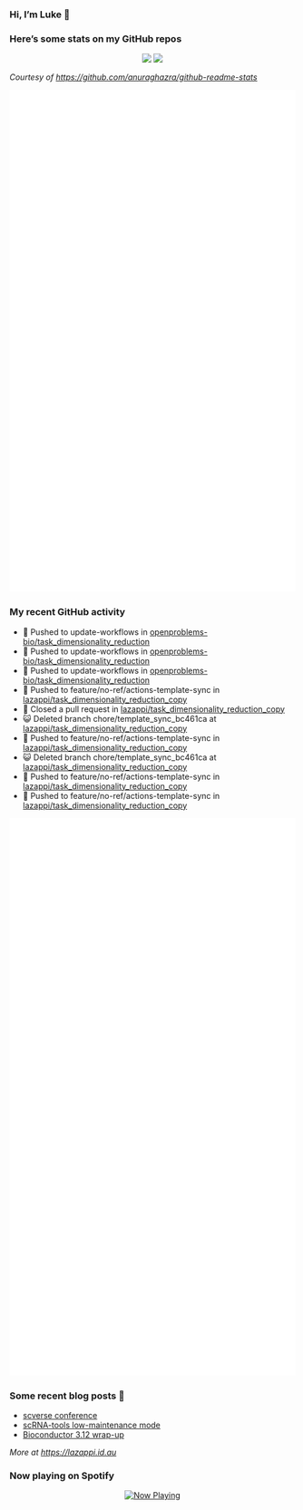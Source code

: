 
<!-- README.md is generated from README.Rmd. Please edit that file -->

### Hi, I’m Luke 👋

<!--
**lazappi/lazappi** is a ✨ _special_ ✨ repository because its `README.md` (this file) appears on your GitHub profile.
&#10;Here are some ideas to get you started:
&#10;- 🔭 I’m currently working on ...
- 🌱 I’m currently learning ...
- 👯 I’m looking to collaborate on ...
- 🤔 I’m looking for help with ...
- 💬 Ask me about ...
- 📫 How to reach me: ...
- 😄 Pronouns: ...
- ⚡ Fun fact: ...
-->

### Here’s some stats on my GitHub repos

<p align="center">
<img src="https://github-readme-stats.vercel.app/api?username=lazappi&count_private=true&show_icons=true&theme=buefy&hide_title=True">
<img src="https://github-readme-stats.vercel.app/api/top-langs/?username=lazappi&hide=html&theme=buefy&layout=compact">
</p>

*Courtesy of <https://github.com/anuraghazra/github-readme-stats>*

<p align="center" style="width:100%;">
<img src="https://github.com/lazappi/lazappi/raw/main/github-intro.svg">
</p>

### My recent GitHub activity

- 📨 Pushed to update-workflows in
  [openproblems-bio/task_dimensionality_reduction](https://github.com/openproblems-bio/task_dimensionality_reduction)
- 📨 Pushed to update-workflows in
  [openproblems-bio/task_dimensionality_reduction](https://github.com/openproblems-bio/task_dimensionality_reduction)
- 📨 Pushed to update-workflows in
  [openproblems-bio/task_dimensionality_reduction](https://github.com/openproblems-bio/task_dimensionality_reduction)
- 📨 Pushed to feature/no-ref/actions-template-sync in
  [lazappi/task_dimensionality_reduction_copy](https://github.com/lazappi/task_dimensionality_reduction_copy)
- 🎊 Closed a pull request in
  [lazappi/task_dimensionality_reduction_copy](https://github.com/lazappi/task_dimensionality_reduction_copy)
- 😺 Deleted branch chore/template_sync_bc461ca at
  [lazappi/task_dimensionality_reduction_copy](https://github.com/lazappi/task_dimensionality_reduction_copy)
- 📨 Pushed to feature/no-ref/actions-template-sync in
  [lazappi/task_dimensionality_reduction_copy](https://github.com/lazappi/task_dimensionality_reduction_copy)
- 😺 Deleted branch chore/template_sync_bc461ca at
  [lazappi/task_dimensionality_reduction_copy](https://github.com/lazappi/task_dimensionality_reduction_copy)
- 📨 Pushed to feature/no-ref/actions-template-sync in
  [lazappi/task_dimensionality_reduction_copy](https://github.com/lazappi/task_dimensionality_reduction_copy)
- 📨 Pushed to feature/no-ref/actions-template-sync in
  [lazappi/task_dimensionality_reduction_copy](https://github.com/lazappi/task_dimensionality_reduction_copy)

<p align="center" style="width:100%;">
<img src="https://github.com/lazappi/lazappi/raw/main/github-status.svg">
</p>

### Some recent blog posts 📝

- [scverse
  conference](https://lazappi.id.au/posts/2024-09-15-scverse-conference/)
- [scRNA-tools low-maintenance
  mode](https://lazappi.id.au/posts/2024-03-04-scRNAtools-low-maintenance/)
- [Bioconductor 3.12
  wrap-up](https://lazappi.id.au/posts/2020-10-30-bioconductor-3-12-wrap-up/)

*More at <https://lazappi.id.au>*

<!-- ### My latest tweet 👇 and retweet 👉 -->

### Now playing on Spotify

<p align="center">
<a href="https://now-playing-profile.lazappi.vercel.app/now-playing?open">
<img src="https://now-playing-profile.lazappi.vercel.app/now-playing" width="256" height="64" alt="Now Playing">
</a>
</p>
